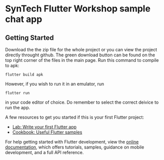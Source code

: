 # SynTech Flutter Workshop sample chat app


## Getting Started

Download the the zip file for the whole project or you can view the project directly throught github. The green download button can be found on the top right corner of the files in the main page. Run this command to compile to apk:

```
flutter build apk
```

However, if you wish to run it in an emulator, run 
```
flutter run
```
 in your code editor of choice. Do remember to select the correct deivice to run the app. 

A few resources to get you started if this is your first Flutter project:

- [Lab: Write your first Flutter app](https://docs.flutter.dev/get-started/codelab)
- [Cookbook: Useful Flutter samples](https://docs.flutter.dev/cookbook)

For help getting started with Flutter development, view the
[online documentation](https://docs.flutter.dev/), which offers tutorials,
samples, guidance on mobile development, and a full API reference.
